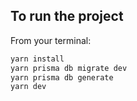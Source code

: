 

## To run the project

From your terminal:

```sh
yarn install
yarn prisma db migrate dev
yarn prisma db generate
yarn dev
```
